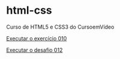 # html-css

Curso de HTML5 e CSS3 do CursoemVídeo

<a href="https://lucasmarquesmd.github.io/html-css/HTML-CSS/Exercicios/ex010/index.html">Executar o exercício 010</a>


<a href="https://lucasmarquesmd.github.io/html-css/HTML-CSS/Desafios/d012/index.html">Executar o desafio 012</a>

